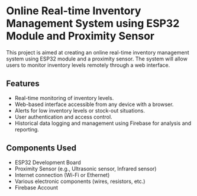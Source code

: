# Online Real-time Inventory Management System using ESP32 Module and Proximity Sensor

This project is aimed at creating an online real-time inventory management system using ESP32 module and a proximity sensor. The system will allow users to monitor inventory levels remotely through a web interface.

## Features

- Real-time monitoring of inventory levels.
- Web-based interface accessible from any device with a browser.
- Alerts for low inventory levels or stock-out situations.
- User authentication and access control.
- Historical data logging and management using Firebase for analysis and reporting.

## Components Used

- ESP32 Development Board
- Proximity Sensor (e.g., Ultrasonic sensor, Infrared sensor)
- Internet connection (Wi-Fi or Ethernet)
- Various electronic components (wires, resistors, etc.)
- Firebase Account
